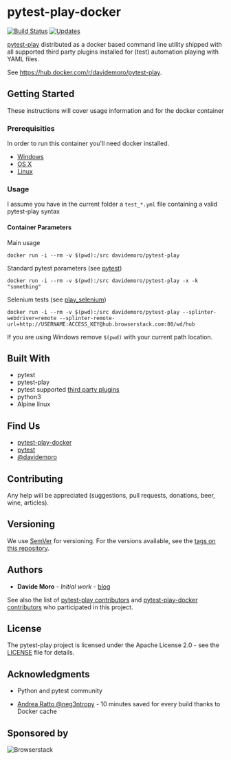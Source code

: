 # pytest-play-docker

[![Build Status](https://travis-ci.org/davidemoro/pytest-play-docker.svg?branch=master)](https://travis-ci.org/davidemoro/pytest-play-docker)
[![Updates](https://pyup.io/repos/github/davidemoro/pytest-play-docker/shield.svg)](https://pyup.io/repos/github/davidemoro/pytest-play-docker/)

[pytest-play](https://github.com/pytest-dev/pytest-play) distributed as a docker
based command line utility shipped with all supported third party plugins installed
for (test) automation playing with YAML files.

See https://hub.docker.com/r/davidemoro/pytest-play.

## Getting Started

These instructions will cover usage information and for the docker container 

### Prerequisities


In order to run this container you'll need docker installed.

* [Windows](https://docs.docker.com/windows/started)
* [OS X](https://docs.docker.com/mac/started/)
* [Linux](https://docs.docker.com/linux/started/)

### Usage

I assume you have in the current folder a `test_*.yml` file
containing a valid pytest-play syntax

#### Container Parameters

Main usage

```shell
docker run -i --rm -v $(pwd):/src davidemoro/pytest-play
```

Standard pytest parameters (see [pytest](https://docs.pytest.org/en/latest/))

```shell
docker run -i --rm -v $(pwd):/src davidemoro/pytest-play -x -k "something"
```

Selenium tests (see [play_selenium](https://github.com/davidemoro/play_selenium))

```shell
docker run -i --rm -v $(pwd):/src davidemoro/pytest-play --splinter-webdriver=remote --splinter-remote-url=http://USERNAME:ACCESS_KEY@hub.browserstack.com:80/wd/hub
```

If you are using Windows remove ``$(pwd)`` with your current path location.

## Built With

* pytest
* pytest-play
* pytest supported [third party plugins](https://github.com/pytest-dev/pytest-play#third-party-pytest-play-plugins)
* python3
* Alpine linux

## Find Us

* [pytest-play-docker](https://github.com/pytest-dev/pytest-play)
* [pytest](https://docs.pytest.org/en/latest/)
* [@davidemoro](https://twitter.com/davidemoro)

## Contributing

Any help will be appreciated (suggestions, pull requests, donations, beer, wine, articles).

## Versioning

We use [SemVer](http://semver.org/) for versioning. For the versions available, see the 
[tags on this repository](https://github.com/your/repository/tags). 

## Authors

* **Davide Moro** - *Initial work* - [blog](http://davidemoro.blogspot.com/)

See also the list of [pytest-play contributors](https://github.com/pytest-dev/pytest-play/contributors) and 
[pytest-play-docker contributors](https://github.com/davidemoro/pytest-play-docker) who 
participated in this project.

## License

The pytest-play project is licensed under the Apache License 2.0 - see the [LICENSE](https://github.com/pytest-dev/pytest-play/blob/master/LICENSE) file for details.

## Acknowledgments

* Python and pytest community

* [Andrea Ratto @neg3ntropy](https://github.com/neg3ntropy) - 10 minutes saved for every build thanks to Docker cache

## Sponsored by

![Browserstack](http://cookiecutter-qa.readthedocs.io/en/latest/_static/browserstack.svg)
